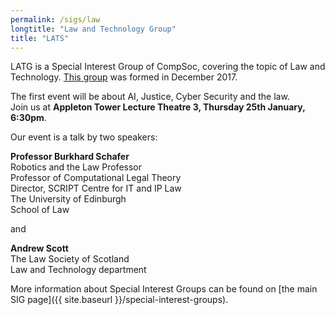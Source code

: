 ```yaml
---
permalink: /sigs/law
longtitle: "Law and Technology Group"
title: "LATS"
---
```


LATG is a Special Interest Group of CompSoc, covering the topic of Law and Technology.
[This group](http://comp-soc.com/team#law-and-technology-group-latg) was formed in December 2017.

The first event will be about AI, Justice, Cyber Security and the law.
<br>Join us at **Appleton Tower Lecture Theatre 3, Thursday 25th January, 6:30pm**.

Our event is a talk by two speakers:

**Professor Burkhard Schafer**
<br>Robotics and the Law Professor
<br>Professor of Computational Legal Theory 
<br>Director, SCRIPT Centre for IT and IP Law 
<br>The University of Edinburgh 
<br>School of Law

and

**Andrew Scott**
<br>The Law Society of Scotland
<br>Law and Technology department  


More information about Special Interest Groups can be found on [the main SIG page]({{ site.baseurl }}/special-interest-groups).
